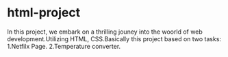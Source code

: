 # html-project
In this project, we embark on a thrilling jouney into the woorld of web development.Utilizing HTML, CSS.Basically this project based on two tasks:
1.Netfilx Page.
2.Temperature converter.
